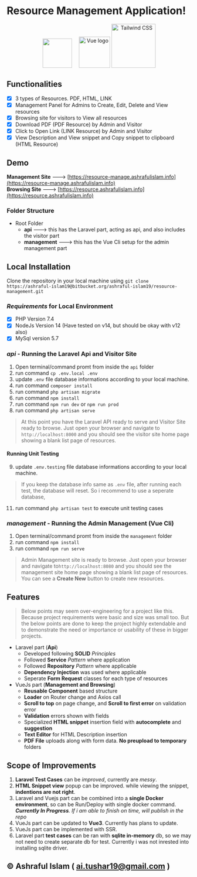 ﻿# Resource Management Application!
<p align="center"><a href="https://laravel.com" target="_blank">
<img src="https://laravel.com/img/logomark.min.svg" width="80"></a>&nbsp;&nbsp;&nbsp;&nbsp;
<a href="https://vuejs.org" target="_blank" rel="noopener noreferrer"><img width="85" src="https://vuejs.org/images/logo.png" alt="Vue logo"></a>
<a href="https://tailwindcss.com/" target="_blank">
      <img alt="Tailwind CSS" width="120" src="https://tailwindcss.com/_next/static/media/tailwindcss-mark.cb8046c163f77190406dfbf4dec89848.svg">
    </a>
</p>

## Functionalities

 - [x] 3 types of Resources. PDF, HTML, LINK
 - [x] Management Panel for Admins to Create, Edit, Delete and View resources
 - [x] Browsing site for visitors to View all resources
 - [x] Download PDF (PDF Resource) by Admin and Visitor 
 - [x] Click to Open Link (LINK Resource) by Admin and Visitor
 - [x] View Description and View snippet and Copy snippet to clipboard (HTML Resource)

## Demo
**Management Site** ---> [https://resource-manage.ashrafulislam.info](https://resource-manage.ashrafulislam.info)  
**Browsing Site** ---> [https://resource.ashrafulislam.info](https://resource.ashrafulislam.info)

### Folder Structure
 - Root Folder
	 - **api** ---> this has the Laravel part, acting as api, and also includes the visitor part
	 - **management** ---> this has the Vue Cli setup for the admin management part

## Local Installation
Clone the repository in your local machine using `git clone https://ashraful-islam19@bitbucket.org/ashraful-islam19/resource-management.git`
### *Requirements* for Local Environment

 - [x] PHP Version 7.4
 - [x] NodeJs Version 14 (Have tested on v14, but should be okay with v12 also)
 - [x] MySql version 5.7

### *api* - Running the Laravel Api and Visitor Site 
 1. Open terminal/command promt from inside the `api` folder
 2. run command `cp .env.local .env`
 3. update `.env` file database informations according to your local machine.
 4. run command `composer install`
 5. run command `php artisan migrate`
 6. run command `npm install`
 7. run command `npm run dev` or `npm run prod`
 8. run command `php artisan serve`
> At this point you have the Laravel API ready to serve and Visitor Site
> ready to browse. Just open your browser and navigate to
> `http://localhost:8000`  and you should see the visitor site home page
> showing a blank list page of resources.
#### Running Unit Testing
 9. update `.env.testing` file database informations according to your local machine. 
> If you keep the database info same as `.env` file, after running each
> test, the database will reset. So i recommend to use a seperate
> database,
 11. run command `php artisan test` to execute unit testing cases

### *management* - Running the Admin Management (Vue Cli)
 1. Open terminal/command promt from inside the `management` folder
 2. run command `npm install`
 3. run command `npm run serve`

> Admin Management site is ready to browse. Just open your browser and
> navigate to`http://localhost:8080`  and you should see the management site home page showing a blank list page of resources.
> You can see a **Create New** button to create new resources. 

## Features
> Below points may seem over-engineering for a project like this. Because project requirements were basic and size was small too. But the below points are done to keep the project highly extendable and to demonstrate the need or importance or usability of these in bigger projects.
 - Laravel part (**Api**)
	 - Developed following **SOLID** *Principles*
	 - Followed **Service** *Pattern* where application
	 - Followed **Repository** *Pattern* where applicable
	 - **Dependency Injection** was used where applicable
	 - Seperate **Form Request** classes for each type of resources
 - VueJs part (**Management and Browsing**)
	 - **Reusable Component** based structure
	 - **Loader** on Router change and Axios call
	 - **Scroll to top** on page change, and **Scroll to first error** on validation error
	 - **Validation** errors shown with fields
	 - Specialized **HTML snippet** insertion field with **autocomplete** and **suggestion**
	 - **Text Editor** for HTML Description insertion
	 - **PDF File** uploads along with form data. **No preupload to temporary** folders

## Scope of Improvements

 1. **Laravel Test Cases** can be *improved*, currently are *messy*. 
 2. **HTML Snippet view** popup can be improved. while viewing the snippet, **indentions are not right**.
 3. Laravel and Vuejs part can be combined into a **single Docker environment**, so can be Run/Deploy with single docker command. ***Currently In Progress**. If i am able to finish on time, will publish in the repo*
 4. VueJs part can be updated to **Vue3**. Currently has plans to update.
 5. VueJs part can be implemented with SSR.
 6. Laravel part **test cases** can be ran with **sqlite in-memory** db, so we may not need to create separate db for test. Currently i was not inrested into installing sqlite driver.


## &copy; **Ashraful Islam** ( ai.tushar19@gmail.com )

